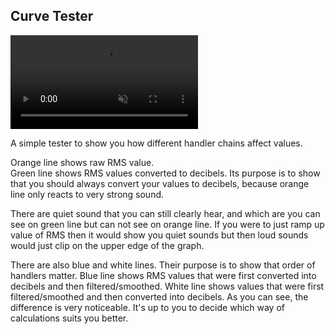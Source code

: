## Curve Tester

<div><video src="/docs/examples/resources/curve-tester.mp4" autoplay loop muted title="Curve Tester"></div>

A simple tester to show you how different handler chains affect values.

Orange line shows raw RMS value.<br/>
Green line shows RMS values converted to decibels. Its purpose is to show that you should always convert your values to decibels, because orange line only reacts to very strong sound.

There are quiet sound that you can still clearly hear, and which are you can see on green line but can not see on orange line. If you were to just ramp up value of RMS then it would show you quiet sounds but then loud sounds would just clip on the upper edge of the graph.

There are also blue and white lines. Their purpose is to show that order of handlers matter. Blue line shows RMS values that were first converted into decibels and then filtered/smoothed. White line shows values that were first filtered/smoothed and then converted into decibels. As you can see, the difference is very noticeable. It's up to you to decide which way of calculations suits you better.
